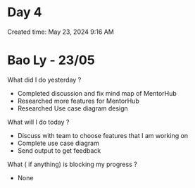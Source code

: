 # Day 4

Created time: May 23, 2024 9:16 AM

# Bao Ly - 23/05

What did I do yesterday ?

- Completed discussion and fix mind map of MentorHub
- Researched more features for MentorHub
- Researched Use case diagram design

What will I do today ?

- Discuss with team to choose features that I am working on
- Complete use case diagram
- Send output to get feedback

What ( if anything) is blocking my progress ?

- None